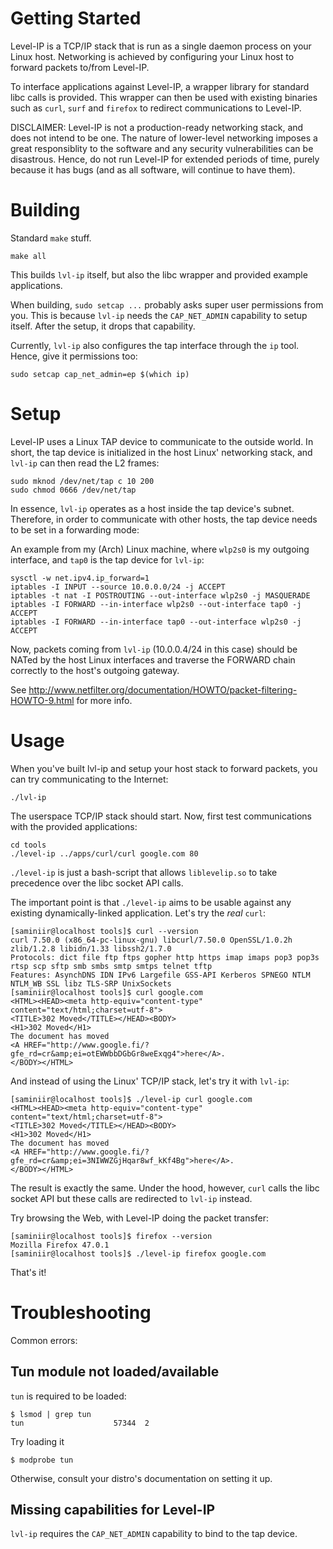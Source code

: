 # Getting Started

Level-IP is a TCP/IP stack that is run as a single daemon process on your Linux host. Networking is achieved by configuring your Linux host to forward packets to/from Level-IP.

To interface applications against Level-IP, a wrapper library for standard libc calls is provided. This wrapper can then be used with existing binaries such as `curl`, `surf` and `firefox` to redirect communications to Level-IP.

DISCLAIMER: Level-IP is not a production-ready networking stack, and does not intend to be one. The nature of lower-level networking imposes a great responsiblity to the software and any security vulnerabilities can be disastrous. Hence, do not run Level-IP for extended periods of time, purely because it has bugs (and as all software, will continue to have them).

# Building

Standard `make` stuff.

    make all

This builds `lvl-ip` itself, but also the libc wrapper and provided example applications.

When building, `sudo setcap ...` probably asks super user permissions from you. This is because `lvl-ip` needs the `CAP_NET_ADMIN` capability to setup itself. After the setup, it drops that capability.

Currently, `lvl-ip` also configures the tap interface through the `ip` tool. Hence, give it permissions too:

    sudo setcap cap_net_admin=ep $(which ip)

# Setup

Level-IP uses a Linux TAP device to communicate to the outside world. In short, the tap device is initialized in the host Linux' networking stack, and `lvl-ip` can then read the L2 frames:

    sudo mknod /dev/net/tap c 10 200
    sudo chmod 0666 /dev/net/tap

In essence, `lvl-ip` operates as a host inside the tap device's subnet. Therefore, in order to communicate with other hosts, the tap device needs to be set in a forwarding mode:

An example from my (Arch) Linux machine, where `wlp2s0` is my outgoing interface, and `tap0` is the tap device for `lvl-ip`:

    sysctl -w net.ipv4.ip_forward=1
    iptables -I INPUT --source 10.0.0.0/24 -j ACCEPT
    iptables -t nat -I POSTROUTING --out-interface wlp2s0 -j MASQUERADE
    iptables -I FORWARD --in-interface wlp2s0 --out-interface tap0 -j ACCEPT
    iptables -I FORWARD --in-interface tap0 --out-interface wlp2s0 -j ACCEPT

Now, packets coming from `lvl-ip` (10.0.0.4/24 in this case) should be NATed by the host Linux interfaces and traverse the FORWARD chain correctly to the host's outgoing gateway.

See http://www.netfilter.org/documentation/HOWTO/packet-filtering-HOWTO-9.html for more info.

# Usage

When you've built lvl-ip and setup your host stack to forward packets, you can try communicating to the Internet:

    ./lvl-ip

The userspace TCP/IP stack should start. Now, first test communications with the provided applications:

    cd tools
    ./level-ip ../apps/curl/curl google.com 80

`./level-ip` is just a bash-script that allows `liblevelip.so` to take precedence over the libc socket API calls. 

The important point is that `./level-ip` aims to be usable against any existing dynamically-linked application. Let's try the _real_ `curl`:

    [saminiir@localhost tools]$ curl --version
    curl 7.50.0 (x86_64-pc-linux-gnu) libcurl/7.50.0 OpenSSL/1.0.2h zlib/1.2.8 libidn/1.33 libssh2/1.7.0
    Protocols: dict file ftp ftps gopher http https imap imaps pop3 pop3s rtsp scp sftp smb smbs smtp smtps telnet tftp
    Features: AsynchDNS IDN IPv6 Largefile GSS-API Kerberos SPNEGO NTLM NTLM_WB SSL libz TLS-SRP UnixSockets
    [saminiir@localhost tools]$ curl google.com
    <HTML><HEAD><meta http-equiv="content-type" content="text/html;charset=utf-8">
    <TITLE>302 Moved</TITLE></HEAD><BODY>
    <H1>302 Moved</H1>
    The document has moved
    <A HREF="http://www.google.fi/?gfe_rd=cr&amp;ei=otEWWbbDGbGr8weExqg4">here</A>.
    </BODY></HTML>

And instead of using the Linux' TCP/IP stack, let's try it with `lvl-ip`:

    [saminiir@localhost tools]$ ./level-ip curl google.com
    <HTML><HEAD><meta http-equiv="content-type" content="text/html;charset=utf-8">
    <TITLE>302 Moved</TITLE></HEAD><BODY>
    <H1>302 Moved</H1>
    The document has moved
    <A HREF="http://www.google.fi/?gfe_rd=cr&amp;ei=3NIWWZGjHqar8wf_kKf4Bg">here</A>.
    </BODY></HTML>

The result is exactly the same. Under the hood, however, `curl` calls the libc socket API but these calls are redirected to `lvl-ip` instead.

Try browsing the Web, with Level-IP doing the packet transfer:

    [saminiir@localhost tools]$ firefox --version
    Mozilla Firefox 47.0.1
    [saminiir@localhost tools]$ ./level-ip firefox google.com

That's it!


# Troubleshooting

Common errors:

## Tun module not loaded/available

`tun` is required to be loaded:

```
$ lsmod | grep tun
tun                    57344  2
```

Try loading it
```
$ modprobe tun
```

Otherwise, consult your distro's documentation on setting it up.

## Missing capabilities for Level-IP

`lvl-ip` requires the `CAP_NET_ADMIN` capability to bind to the tap device.
